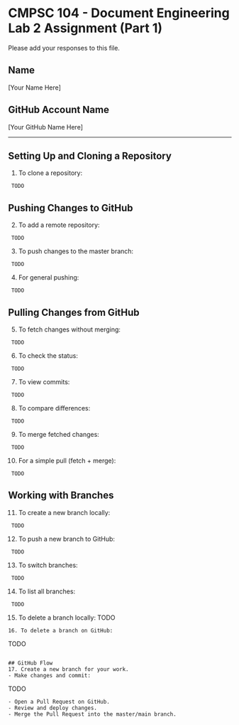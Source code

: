 # CMPSC 104 - Document Engineering Lab 2 Assignment (Part 1)

Please add your responses to this file.

## Name
[Your Name Here]

## GitHub Account Name
[Your GitHub Name Here]

---

## Setting Up and Cloning a Repository
1. To clone a repository:
  ```
   TODO
  ```

## Pushing Changes to GitHub
2. To add a remote repository:
  ```
   TODO
  ```
3. To push changes to the master branch:
  ```
   TODO
  ```
4. For general pushing:
  ```
   TODO
  ```

## Pulling Changes from GitHub
5. To fetch changes without merging:
  ```
   TODO
  ```
6. To check the status:
  ```
   TODO
  ```
7. To view commits:
  ```
   TODO
  ```
8. To compare differences:
  ```
   TODO
  ```
9. To merge fetched changes:
  ```
   TODO
  ```
10. For a simple pull (fetch + merge):
  ```
   TODO
  ```

## Working with Branches
11. To create a new branch locally:
  ```
   TODO
  ```
12. To push a new branch to GitHub:
  ```
   TODO
  ```
13. To switch branches:
  ```
   TODO
  ```
14. To list all branches:
  ```
   TODO
  ```
15. To delete a branch locally:
   TODO
  ```
16. To delete a branch on GitHub: 
  ```
   TODO
  ```

## GitHub Flow
17. Create a new branch for your work.
- Make changes and commit:
  ```
   TODO
  ```
- Open a Pull Request on GitHub.
- Review and deploy changes.
- Merge the Pull Request into the master/main branch.